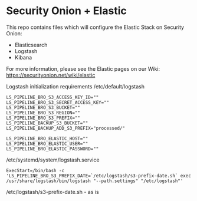 # Security Onion + Elastic
This repo contains files which will configure the Elastic Stack on Security Onion:
* Elasticsearch
* Logstash
* Kibana

For more information, please see the Elastic pages on our Wiki:
https://securityonion.net/wiki/elastic


Logstash initialization requirements
/etc/default/logstash

```shell
LS_PIPELINE_BRO_S3_ACCESS_KEY_ID=""
LS_PIPELINE_BRO_S3_SECRET_ACCESS_KEY=""
LS_PIPELINE_BRO_S3_BUCKET=""
LS_PIPELINE_BRO_S3_REGION=""
LS_PIPELINE_BRO_S3_PREFIX=""
LS_PIPELINE_BACKUP_S3_BUCKET=""
LS_PIPELINE_BACKUP_ADD_S3_PREFIX="processed/"

LS_PIPELINE_BRO_ELASTIC_HOST=""
LS_PIPELINE_BRO_ELASTIC_USER=""
LS_PIPELINE_BRO_ELASTIC_PASSWORD=""
```

/etc/systemd/system/logstash.service
```shell
ExecStart=/bin/bash -c 'LS_PIPELINE_BRO_S3_PREFIX_DATE=`/etc/logstash/s3-prefix-date.sh` exec /usr/share/logstash/bin/logstash "--path.settings" "/etc/logstash"'
```

/etc/logstash/s3-prefix-date.sh - as is
